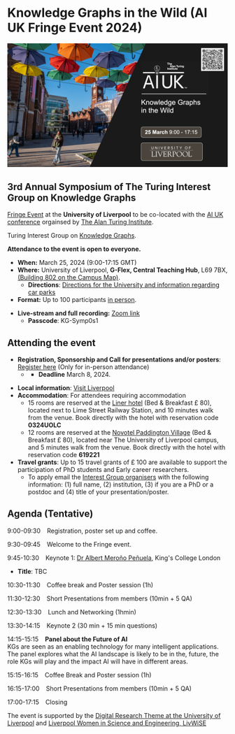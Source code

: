 # Knowledge Graphs in the Wild  (AI UK Fringe Event 2024)

<p align="center">
<a href="https://github.com/turing-knowledge-graphs/meet-ups/blob/main/ai-kg-fringe.png"><img src="https://github.com/turing-knowledge-graphs/meet-ups/blob/main/ai-kg-fringe.png?raw=true" width="990" alt="fringe"></a>

  ## 3rd Annual Symposium of The Turing Interest Group on Knowledge Graphs
  
[Fringe Event](https://ai-uk.turing.ac.uk/fringe-events/) at the **University of Liverpool** to be co-located with the [AI UK conference](https://ai-uk.turing.ac.uk/) orgainsed by [The Alan Turing Institute](https://www.turing.ac.uk/).

Turing Interest Group on [Knowledge Graphs](https://www.turing.ac.uk/research/interest-groups/knowledge-graphs).

**Attendance to the event is open to everyone.**

- **When:** March 25, 2024 (9:00-17:15 GMT)
- **Where:** University of Liverpool, **G-Flex, Central Teaching Hub**, L69 7BX, [(Building 802 on the Campus Map)](https://www.liverpool.ac.uk/files/docs/maps/liverpool-university-campus-map.pdf).
  - **Directions**: [Directions for the University and information regarding car parks](https://www.liverpool.ac.uk/maps/visiting/)
- **Format:** Up to 100 participants <ins>in person</ins>.
<!--**Registration:** £10 students, £20 regular via [City estore](https://estore.city.ac.uk/product-catalogue/conference-events/conferences/3rd-annual-symposium-of-the-turing-interest-group-on-knowledge-graphs-25032024).-->
- **Live-stream and full recording:** [Zoom link](https://liverpool-ac-uk.zoom.us/j/92528796283?pwd=V1Q2SHJpTzVSMFBCMzBJTzRQUjljQT09)<br>
  - **Passcode**: KG-Symp0s1
<!-- - **Media:** TBA -->

## **Attending the event** 
+ **Registration, Sponsorship and Call for presentations and/or posters**: [Register here](https://forms.office.com/e/AsZ5EquRi7) (Only for in-person attendance)
  + - **Deadline** March 8, 2024.
- **Local information**: [Visit Liverpool](https://www.visitliverpool.com/)
- **Accommodation**: For attendees requiring accommodation
  - 15 rooms are reserved at the [Liner hotel](https://www.theliner.co.uk) (Bed & Breakfast £ 80), located next to Lime Street Railway Station, and 10 minutes walk from the venue. Book directly with the hotel with reservation code **0324UOLC**
  - 12 rooms are reserved at the [Novotel Paddington Village](https://all.accor.com/hotel/B737/index.en.shtml) (Bed & Breakfast £ 80), located near The University of Liverpool campus, and 5 minutes walk from the venue. Book directly with the hotel with reservation code **619221**
- **Travel grants**: Up to 15 travel grants of £ 100  are available to support the participation of PhD students and Early career researchers.
  - To apply email the [Interest Group organisers](mailto:knowledgegraphs_tig@turing.ac.uk) with the following information: (1) full name, (2) institution, (3) if you are a PhD or a postdoc and (4) title of your presentation/poster. 

## Agenda (Tentative)

9:00-09:30 &ensp; Registration, poster set up and coffee.

9:30-09:45 &ensp; Welcome to the Fringe event.

9:45-10:30 &ensp; Keynote 1: [Dr Albert Meroño Peñuela](https://www.albertmeronyo.org), King's College London
- **Title**: TBC

10:30-11:30 &ensp; Coffee break and Poster session (1h)

11:30-12:30 &ensp; Short Presentations from members (10min + 5 QA)
  
12:30-13:30 &ensp; Lunch and Networking (1hmin)

13:30-14:15 &ensp; Keynote 2 (30 min + 15 min questions)

14:15-15:15 &ensp; **Panel about the Future of AI**<br>
KGs are seen as an enabling technology for many intelligent applications. The panel explores what the AI landscape is likely to be in the, future, the role KGs will play and the impact AI will have in different areas.

15:15-16:15 &ensp; Coffee Break and Poster session (1h)

16:15-17:00 &ensp; Short Presentations from members (10min + 5 QA)

17:00-17:15 &ensp; Closing


The event is supported by the [Digital Research Theme at the University of Liverpool](https://www.liverpool.ac.uk/research/research-themes/digital/) and [Liverpool Women in Science and Engineering, LivWiSE](https://www.liverpool.ac.uk/liverpool-women-in-science-and-engineering/)


</p>
 
